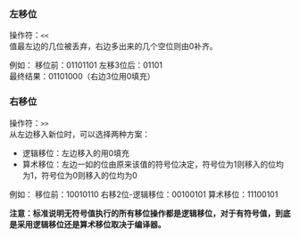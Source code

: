   

### 左移位

操作符：`<<`  
值最左边的几位被丢弃，右边多出来的几个空位则由0补齐。

例如：
移位前：01101101
左移3位后：01101          
最终结果：01101000（右边3位用0填充）

  
### 右移位

操作符：`>>`  
从左边移入新位时，可以选择两种方案：
-   逻辑移位：左边移入的用0填充
-   算术移位：左边一如的位由原来该值的符号位决定，符号位为1则移入的位均为1，符号位为0则移入的位均为0


例如：
移位前：10010110
右移2位-逻辑移位：00100101
算术移位：11100101

**注意：标准说明无符号值执行的所有移位操作都是逻辑移位，对于有符号值，到底是采用逻辑移位还是算术移位取决于编译器。**